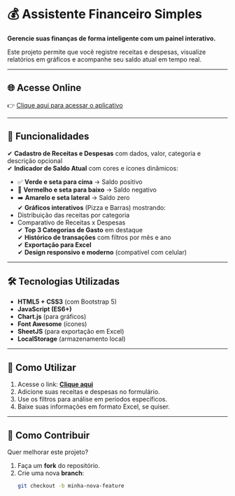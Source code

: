 # 💰 Assistente Financeiro Simples

**Gerencie suas finanças de forma inteligente com um painel interativo.**

Este projeto permite que você registre receitas e despesas, visualize relatórios em gráficos e acompanhe seu saldo atual em tempo real.

---

## 🌐 Acesse Online
👉 [Clique aqui para acessar o aplicativo](https://profpedropassos.github.io/assistentefinanceirosimples/)

---

## 📌 Funcionalidades
✔ **Cadastro de Receitas e Despesas** com dados, valor, categoria e descrição opcional  
✔ **Indicador de Saldo Atual** com cores e ícones dinâmicos:  
   - ✅ **Verde e seta para cima** → Saldo positivo  
   - 🔻 **Vermelho e seta para baixo** → Saldo negativo  
   - ➡️ **Amarelo e seta lateral** → Saldo zero  
✔ **Gráficos interativos** (Pizza e Barras) mostrando:  
   - Distribuição das receitas por categoria  
   - Comparativo de Receitas x Despesas  
✔ **Top 3 Categorias de Gasto** em destaque  
✔ **Histórico de transações** com filtros por mês e ano  
✔ **Exportação para Excel**  
✔ **Design responsivo e moderno** (compatível com celular)  

---

## 🛠 Tecnologias Utilizadas
- **HTML5 + CSS3** (com Bootstrap 5)
- **JavaScript (ES6+)**
- **Chart.js** (para gráficos)
- **Font Awesome** (ícones)
- **SheetJS** (para exportação em Excel)
- **LocalStorage** (armazenamento local)

---

## 🚀 Como Utilizar
1. Acesse o link: **[Clique aqui](https://profpedropassos.github.io/assistentefinanceirosimples/)**
2. Adicione suas receitas e despesas no formulário.
3. Use os filtros para análise em períodos específicos.
4. Baixe suas informações em formato Excel, se quiser.

---

## 🤝 Como Contribuir
Quer melhorar este projeto?

1. Faça um **fork** do repositório.
2. Crie uma nova **branch**:
   ```bash
   git checkout -b minha-nova-feature

